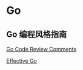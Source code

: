 # Go

## Go 编程风格指南

[Go Code Review Comments](https://github.com/golang/go/wiki/CodeReviewComments)

[Effective Go](https://go.dev/doc/effective_go)
